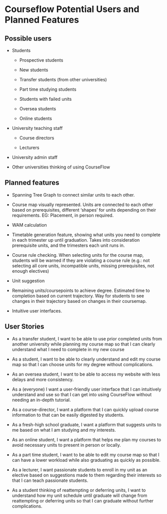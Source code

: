 # Courseflow Potential Users and Planned Features

## Possible users

- Students

  - Prospective students

  - New students

  - Transfer students (from other universities)

  - Part time studying students

  - Students with failed units

  - Oversea students

  - Online students

- University teaching staff

  - Course directors

  - Lecturers

- University admin staff

- Other universities thinking of using CourseFlow

## Planned features

- Spanning Tree Graph to connect similar units to each other.

- Course map visually represented. Units are connected to each other based on prerequisites,
  different ‘shapes’ for units depending on their requirements. EG: Placement, in person required.

- WAM calculation

- Timetable generation feature, showing what units you need to complete in each trimester up until
  graduation. Takes into consideration prerequisite units, and the trimesters each unit runs in.

- Course rule checking. When selecting units for the course map, students will be warned if they are
  violating a course rule (e.g.: not selecting all core units, incompatible units, missing
  prerequisites, not enough electives)

- Unit suggestion

- Remaining units/coursepoints to achieve degree. Estimated time to completion based on current
  trajectory. Way for students to see changes in their trajectory based on changes in their
  coursemap.

- Intuitive user interfaces.

## User Stories

- As a transfer student, I want to be able to use prior completed units from another university
  while planning my course map so that I can clearly understand what I need to complete in my new
  course

- As a student, I want to be able to clearly understand and edit my course map so that I can choose
  units for my degree without complications.

- As an oversea student, I want to be able to access my website with less delays and more
  consistency.

- As a (everyone) I want a user-friendly user interface that I can intuitively understand and use so
  that I can get into using CourseFlow without needing an in-depth tutorial.

- As a course-director, I want a platform that I can quickly upload course information to that can
  be easily digested by students.

- As a fresh-high school graduate, I want a platform that suggests units to me based on what I am
  studying and my interests.

- As an online student, I want a platform that helps me plan my courses to avoid necessary units to
  present in person or locally.

- As a part time student, I want to be able to edit my course map so that I can have a lower
  workload while also graduating as quickly as possible.

- As a lecturer, I want passionate students to enroll in my unit as an elective based on suggestions
  made to them regarding their interests so that I can teach passionate students.

- As a student thinking of reattempting or deferring units, I want to understand how my unit
  schedule until graduate will change from reattempting or deferring units so that I can graduate
  without further complications.
